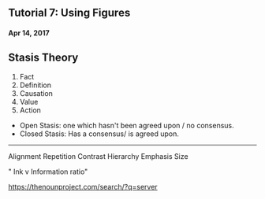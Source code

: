 ## Tutorial 7: Using Figures
#### Apr 14, 2017

## Stasis Theory
1. Fact
2. Definition
3. Causation
4. Value
5. Action

- Open Stasis:  one which hasn't been agreed upon / no consensus.
- Closed Stasis: Has a consensus/ is agreed upon.

----------------
Alignment
Repetition
Contrast
Hierarchy
Emphasis
Size


" Ink v Information ratio"

https://thenounproject.com/search/?q=server
